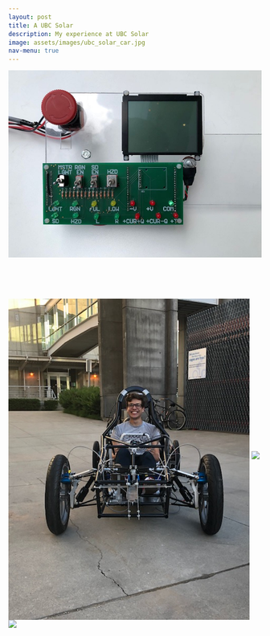 ```yaml
---
layout: post
title: A UBC Solar
description: My experience at UBC Solar
image: assets/images/ubc_solar_car.jpg
nav-menu: true
---
```



<img src="assets\images\Dashboard.jpg">

</br></br></br>

<img src="assets\images\im_in_a_car_frontview.jpg" align="middle">

<img src="assets\images\bottom_aeroshell.jpg">

<img src="assets\images\low_voltage_system.jpg">

